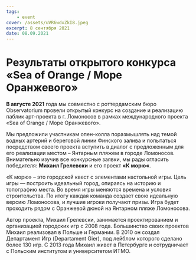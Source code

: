 ```yaml
---
tags:
    - event
cover: /assets/uVR6wdxZkI8.jpeg
excerpt: 8 сентября 2021
date: 08.09.2021
---
```


# Результаты открытого конкурса «Sea of Orange / Море Оранжевого»

**В августе 2021** года мы совместно с роттердамским бюро Observatorium провели открытый конкурс на создание и реализацию паблик арт-проекта в г. Ломоносов в 
рамках международного проекта «Sea of Orange / Море Оранжевого».

Мы предложили участникам опен-колла поразмышлять над темой водных артерий и береговой линии Финского залива и попытаться посредством своего проекта вступить в 
диалог с предложенным для его реализации местом – Янтарным пляжем в городе Ломоносов. Внимательно изучив все конкурсные заявки, мы рады огласить победителя: 
**Михаил Грелевски** и его проект **«К морю«**.

«К морю» – это городской квест с элементами настольной игры. Цель игры — построить идеальный город, опираясь на историю и топографию места. Во время игры меняются
времена и условия строительства. По итогу каждая команда создает свою идеальную версию Ломоносова, и лучшие игроки получают призы. Игра будет проходить рядом с 
Оранжевой дюной на Янтарном пляже Ломоносова. 

Автор проекта, Михаил Грелевски, занимается проектированием и организацией городских игр с 2008 года. Большинство своих проектов Михаил реализовал в Польше и 
Германии. В 2010 он создал Департамент Игр (Departament Gier), под лейблом которого сделано более 130 игр. C 2013 года Михаил живет в Петербурге и сотрудничает с 
Польским институтом и университетом ИТМО.
